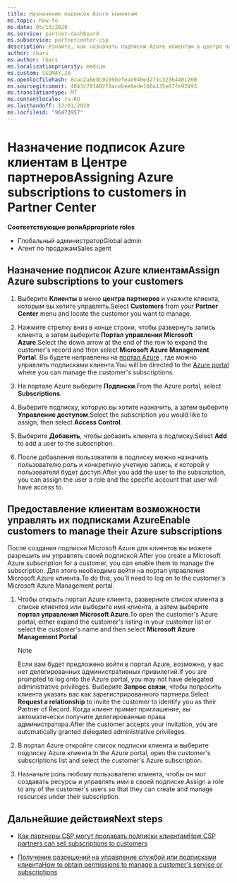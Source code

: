 ```yaml
---
title: Назначение подписок Azure клиентам
ms.topic: how-to
ms.date: 05/13/2020
ms.service: partner-dashboard
ms.subservice: partnercenter-csp
description: Узнайте, как назначать подписки Azure клиентам в центре партнеров и как разрешить клиентам управлять собственными подписками.
author: rbars
ms.author: rbars
ms.localizationpriority: medium
ms.custom: SEOMAY.20
ms.openlocfilehash: 8cac2a6edc9199befeae940ed271c3236440c260
ms.sourcegitcommit: 4043c791402f0acebee6ede160a135e87fe92493
ms.translationtype: MT
ms.contentlocale: ru-RU
ms.lasthandoff: 12/01/2020
ms.locfileid: "96473957"
---
```

# <a name="assigning-azure-subscriptions-to-customers-in-partner-center"></a><span data-ttu-id="7a185-103">Назначение подписок Azure клиентам в Центре партнеров</span><span class="sxs-lookup"><span data-stu-id="7a185-103">Assigning Azure subscriptions to customers in Partner Center</span></span>

<span data-ttu-id="7a185-104">**Соответствующие роли**</span><span class="sxs-lookup"><span data-stu-id="7a185-104">**Appropriate roles**</span></span>

- <span data-ttu-id="7a185-105">Глобальный администратор</span><span class="sxs-lookup"><span data-stu-id="7a185-105">Global admin</span></span>
- <span data-ttu-id="7a185-106">Агент по продажам</span><span class="sxs-lookup"><span data-stu-id="7a185-106">Sales agent</span></span>

## <a name="assign-azure-subscriptions-to-your-customers"></a><span data-ttu-id="7a185-107">Назначение подписок Azure клиентам</span><span class="sxs-lookup"><span data-stu-id="7a185-107">Assign Azure subscriptions to your customers</span></span>

1. <span data-ttu-id="7a185-108">Выберите **Клиенты** в меню **центра партнеров** и укажите клиента, которым вы хотите управлять.</span><span class="sxs-lookup"><span data-stu-id="7a185-108">Select **Customers** from your **Partner Center** menu and locate the customer you want to manage.</span></span>

2. <span data-ttu-id="7a185-109">Нажмите стрелку вниз в конце строки, чтобы развернуть запись клиента, а затем выберите **Портал управления Microsoft Azure**.</span><span class="sxs-lookup"><span data-stu-id="7a185-109">Select the down arrow at the end of the row to expand the customer's record and then select **Microsoft Azure Management Portal**.</span></span> <span data-ttu-id="7a185-110">Вы будете направлены на [портал Azure](https://portal.azure.com/) , где можно управлять подписками клиента.</span><span class="sxs-lookup"><span data-stu-id="7a185-110">You will be directed to the [Azure portal](https://portal.azure.com/) where you can manage the customer's subscriptions.</span></span>

3. <span data-ttu-id="7a185-111">На портале Azure выберите **Подписки**.</span><span class="sxs-lookup"><span data-stu-id="7a185-111">From the Azure portal, select **Subscriptions**.</span></span>

4. <span data-ttu-id="7a185-112">Выберите подписку, которую вы хотите назначить, а затем выберите **Управление доступом**.</span><span class="sxs-lookup"><span data-stu-id="7a185-112">Select the subscription you would like to assign, then select **Access Control**.</span></span>

5. <span data-ttu-id="7a185-113">Выберите **Добавить**, чтобы добавить клиента в подписку.</span><span class="sxs-lookup"><span data-stu-id="7a185-113">Select **Add** to add a user to the subscription.</span></span> 

6. <span data-ttu-id="7a185-114">После добавления пользователя в подписку можно назначить пользователю роль и конкретную учетную запись, к которой у пользователя будет доступ.</span><span class="sxs-lookup"><span data-stu-id="7a185-114">After you add the user to the subscription, you can assign the user a role and the specific account that user will have access to.</span></span>

## <a name="enable-customers-to-manage-their-azure-subscriptions"></a><span data-ttu-id="7a185-115">Предоставление клиентам возможности управлять их подписками Azure</span><span class="sxs-lookup"><span data-stu-id="7a185-115">Enable customers to manage their Azure subscriptions</span></span>

<span data-ttu-id="7a185-116">После создания подписки Microsoft Azure для клиентов вы можете разрешить им управлять своей подпиской.</span><span class="sxs-lookup"><span data-stu-id="7a185-116">After you create a Microsoft Azure subscription for a customer, you can enable them to manage the subscription.</span></span> <span data-ttu-id="7a185-117">Для этого необходимо войти на портал управления Microsoft Azure клиента.</span><span class="sxs-lookup"><span data-stu-id="7a185-117">To do this, you'll need to log on to the customer's Microsoft Azure Management portal.</span></span> 

1. <span data-ttu-id="7a185-118">Чтобы открыть портал Azure клиента, разверните список клиента в списке клиентов или выберите имя клиента, а затем выберите **портал управления Microsoft Azure**.</span><span class="sxs-lookup"><span data-stu-id="7a185-118">To open the customer's Azure portal, either expand the customer's listing in your customer list or select the customer's name and then select **Microsoft Azure Management Portal**.</span></span>

   > [!NOTE]  
   > <span data-ttu-id="7a185-119">Если вам будет предложено войти в портал Azure, возможно, у вас нет делегированных административных привилегий.</span><span class="sxs-lookup"><span data-stu-id="7a185-119">If you are prompted to log onto the Azure portal, you may not have delegated administrative privileges.</span></span> <span data-ttu-id="7a185-120">Выберите **Запрос связи**, чтобы попросить клиента указать вас как зарегистрированного партнера.</span><span class="sxs-lookup"><span data-stu-id="7a185-120">Select **Request a relationship** to invite the customer to identify you as their Partner of Record.</span></span> <span data-ttu-id="7a185-121">Когда клиент примет приглашение, вы автоматически получите делегированные права администратора.</span><span class="sxs-lookup"><span data-stu-id="7a185-121">After the customer accepts your invitation, you are automatically granted delegated administrative privileges.</span></span>

2. <span data-ttu-id="7a185-122">В портал Azure откройте список подписки клиента и выберите подписку Azure клиента.</span><span class="sxs-lookup"><span data-stu-id="7a185-122">In the Azure portal, open the customer's subscriptions list and select the customer's Azure subscription.</span></span>

3. <span data-ttu-id="7a185-123">Назначьте роль любому пользователю клиента, чтобы он мог создавать ресурсы и управлять ими в своей подписке.</span><span class="sxs-lookup"><span data-stu-id="7a185-123">Assign a role to any of the customer's users so that they can create and manage resources under their subscription.</span></span>

## <a name="next-steps"></a><span data-ttu-id="7a185-124">Дальнейшие действия</span><span class="sxs-lookup"><span data-stu-id="7a185-124">Next steps</span></span>

- [<span data-ttu-id="7a185-125">Как партнеры CSP могут продавать подписки клиентам</span><span class="sxs-lookup"><span data-stu-id="7a185-125">How CSP partners can sell subscriptions to customers</span></span>](customer-subscriptions.md)

- [<span data-ttu-id="7a185-126">Получение разрешений на управление службой или подписками клиента</span><span class="sxs-lookup"><span data-stu-id="7a185-126">How to obtain permissions to manage a customer's service or subscriptions</span></span>](customers-revoke-admin-privileges.md)
